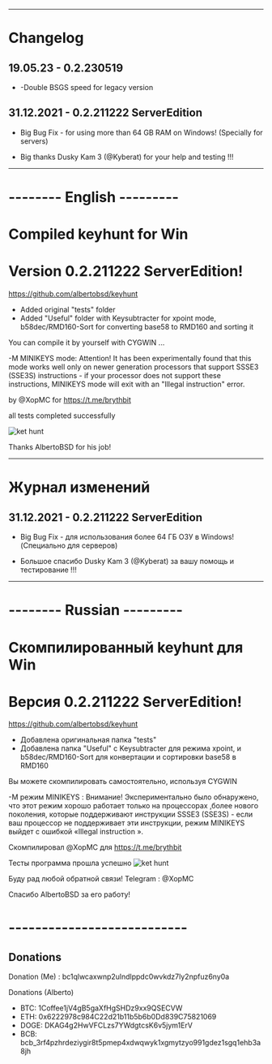 ----------------------------
# Changelog  
## 19.05.23 - 0.2.230519
* -Double BSGS speed for legacy version

## 31.12.2021  - 0.2.211222 ServerEdition

* Big Bug Fix - for using more than 64 GB RAM on Windows!  (Specially for servers)
  
* Big thanks Dusky Kam 3 (@Kyberat) for your help and testing !!!  

----------------------------



# -------- English ---------
# Compiled keyhunt for Win
# Version 0.2.211222 ServerEdition!
https://github.com/albertobsd/keyhunt

* Added original "tests" folder
* Added "Useful" folder with Keysubtracter for xpoint mode, b58dec/RMD160-Sort for converting base58 to RMD160 and sorting it


You can compile it by yourself with CYGWIN ...

-M MINIKEYS mode:
Attention! It has been experimentally found that this mode works well only on newer generation processors that support SSSE3 (SSE3S) instructions - if your processor does not support these instructions, MINIKEYS mode will exit with an "Illegal instruction" error. 

by @XopMC for https://t.me/brythbit

all tests completed successfully

![ket hunt](https://user-images.githubusercontent.com/89750173/144014309-c5277175-1766-4825-80f3-821645e1b2d2.PNG)


Thanks AlbertoBSD for his job!




----------------------------
# Журнал изменений
## 31.12.2021 - 0.2.211222 ServerEdition

* Big Bug Fix - для использования более 64 ГБ ОЗУ в Windows! (Специально для серверов)

* Большое спасибо Dusky Kam 3 (@Kyberat) за вашу помощь и тестирование !!!
----------------------------


# -------- Russian ---------
# Скомпилированный keyhunt для Win
# Версия 0.2.211222 ServerEdition!
https://github.com/albertobsd/keyhunt

* Добавлена оригинальная папка "tests"
* Добавлена папка "Useful" с Keysubtracter для режима xpoint, и b58dec/RMD160-Sort для конвертации и сортировки base58 в RMD160

Вы можете скомпилировать самостоятельно, используя CYGWIN

-M режим MINIKEYS :
Внимание! Экспериментально было обнаружено, что этот режим хорошо работает только на процессорах ,более нового поколения, которые поддерживают инструкции SSSE3 (SSE3S) - если ваш процессор не поддерживает эти инструкции, режим MINIKEYS выйдет с ошибкой «Illegal instruction ».

Скомпилировал @XopMC для https://t.me/brythbit

Тесты программа прошла успешно
![ket hunt](https://user-images.githubusercontent.com/89750173/144014347-5694c8ca-0276-46df-9d5a-02c4882f6663.PNG)


Буду рад любой обратной связи! 
Telegram : @XopMC 

Спасибо AlbertoBSD за его работу!
# ---------------------------

## Donations

Donation (Me) : bc1qlwcaxwnp2ulndlppdc0wvkdz7ly2npfuz6ny0a

Donations (Alberto)

- BTC: 1Coffee1jV4gB5gaXfHgSHDz9xx9QSECVW
- ETH: 0x6222978c984C22d21b11b5b6b0Dd839C75821069
- DOGE: DKAG4g2HwVFCLzs7YWdgtcsK6v5jym1ErV
- BCB: bcb_3rf4pzhrdeziygir8t5pmep4xdwqwyk1xgmytzyo991gdez1sgq1ehb3a8jh

